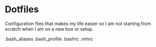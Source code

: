 # Dotfiles

Configuration files that makes my life easier so I am not starting from
scratch when I am on a new box or setup.

 .bash_aliases
 .bash_profile
 .bashrc
 .vimrc

